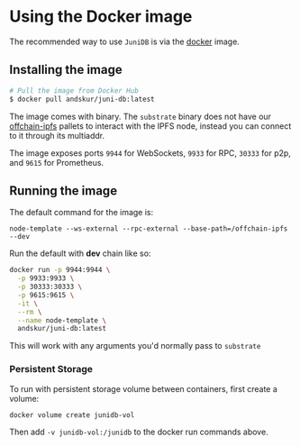 # Using the Docker image

The recommended way to use `JuniDB` is via the [docker] image.

## Installing the image

```bash
# Pull the image from Docker Hub
$ docker pull andskur/juni-db:latest
```

The image comes with binary. The `substrate` binary does not have our [offchain-ipfs]
pallets to interact with the IPFS node, instead you can connect to it through its multiaddr.

The image exposes ports `9944` for WebSockets, `9933` for RPC, `30333` for p2p, and `9615` for
Prometheus.

## Running the image

The default command for the image is:

`node-template --ws-external --rpc-external --base-path=/offchain-ipfs --dev`

Run the default with **dev** chain like so:

```bash
docker run -p 9944:9944 \
  -p 9933:9933 \
  -p 30333:30333 \
  -p 9615:9615 \
  -it \
  --rm \
  --name node-template \
  andskur/juni-db:latest
```

This will work with any arguments you'd normally pass to `substrate`

### Persistent Storage

To run with persistent storage volume between containers, first create a volume:

```bash
docker volume create junidb-vol
```

Then add `-v junidb-vol:/junidb` to the docker run commands above.


[docker]: https://hub.docker.com/repository/docker/andskur/juni-db
[offchain-ipfs]: https://github.com/uddugteam/substrate/tree/offchain-ipfs-v0.3